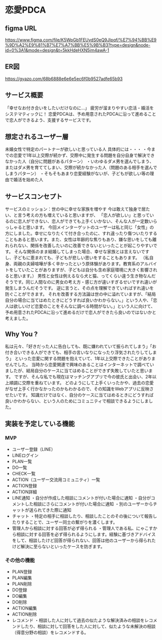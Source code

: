 # 恋愛PDCA

## figma URL
https://www.figma.com/file/K5WpGb1FEUvdS0eQ9JIpqf/%E7%94%BB%E9%9D%A2%E9%81%B7%E7%A7%BB%E5%9B%B3?type=design&node-id=0%3A1&mode=design&t=5kkHdeHXN5im4awA-1

## ER図
https://gyazo.com/68b6888e6e6e5ec6f0b9527adfe65b93

## サービス概要

「幸せなお付き合いをしたいだけなのに…」
疲労が溜まりやすい恋活・婚活をシステマティックに！
恋愛PDCAは、予め用意されたPDCAに沿って進めることで恋人ができるよう、支援するサービスです。

## 想定されるユーザー層

未婚女性で特定のパートナーが欲しいと思っている人
具体的には・・・
・今までの恋愛で1年以上交際が続かず、交際中に発生する問題を自分自身で解決できなかった人（自分に問題があるパターン）
・いわゆるダメ男を選んでしまう、またはダメ男を育ててしまい、交際が続かなかった人（問題のある相手を選んでしまうパターン）
・そもそもあまり恋愛経験がないが、子どもが欲しい等の理由で婚活を始めた人

## サービスコンセプト

サービスのミッション：世の中に幸せな家族を増やす
今は敢えて独身で居たい、と言う考えの方も増えていると思いますが、
「恋人が欲しい」と思っているのに恋人ができない、恋人ができても上手くいかない、そんな人が一定数いらっしゃると思います。
今回メインターゲットのユーザーは私と同じ「女性」の方にしました。幸せになりたくて付き合ったのに、すれ違ったり傷ついたりすることもあると思います。また、女性は年齢的な焦りもあり、嫌な思いをしても離れられない、関係を改善したいのに改善できないといったことが起こりやすいです。
そんな関係のまま結婚してしまった場合、幸せな家族とは言えないですし、子どもに恵まれても、子どもが悲しい思いをすることもあります。
（私自身、両親の夫婦喧嘩が多く辛かったという原体験があります。教育系のアルバイトをしていたことがありますが、子どもは自分も含め家庭環境に大きく影響されると思います。）
男性と女性は例えるなら犬と猫、ってくらい違う生き物なんだそうです。同じ人間なのに男女の考え方・感じ方が違いすぎるせいですれ違いが発生しまうんだそうです。
逆に言うと、その点を理解できていればすれ違いを防ぐことができます。
それを改善する方法論は世の中に溢れていますが、「結局自分の場合に当てはめたときにどうすれば良いかわからない。」という人や、「恋人は欲しいけど恋愛のことをそんなに調べる時間がない。」という人に向けて、予め用意されたPDCAに沿って進めるだけで恋人ができたら良いのではないかと考えました。

## Why You ?
私は元々、「好きだった人に告白しても、既に嫌われていて振られてしまう」「お付き合いできる人ができても、相手の言いなりになったり浮気されたりしてしまう」
といった恋愛に関する問題を抱えていて、1年以上交際できたことがありませんでした。
当時から恋愛関連で興味のあることはインターネットで調べていましたが、結局自分のケースに当てはめることができず失敗していたと思います。
ですが、そんな私でも現在はマッチングアプリで今の彼氏と出会い、2年以上順調に交際を重ねています。
どのようにして上手くいったかや、過去の恋愛がなぜ上手く行かなかったのかもわかるので、その知識をWebアプリに反映させたいです。
知識だけではなく、自分のケースに当てはめるときにどうすれば良いかわからない、という人のためにコミュニティで相談できるようにしました。

## 実装を予定している機能

### MVP

- ユーザー登録（LINE）
- LINEログイン
- PLAN一覧
- DO一覧
- CHECK一覧
- ACTION（ユーザー交流用コミュニティ）一覧
- ACTION登録
- ACTION詳細
- LINE通知
  ・自分が作成した相談にコメントが付いた場合に通知
  ・自分がコメントした相談にさらにコメントが付いた場合に通知
  ・別のユーザーからチャットが送られてきた際に通知
- チャット
  ・特定の相手に相談したり、相談したことのその後について報告したりすることで、ユーザー同士の繋がりを濃くします。
- 管理人から相談に対する回答が必ず得られる
  ・管理人である私、にゃこすから相談に対する回答を必ず得られるようにします。経験に基づきアドバイスをして、相談したけど回答が得られない、回答は他のユーザーから得られたけど解決に至らないといったケースを防ぎます。

### その他の機能

- PLAN登録
- PLAN編集
- PLAN削除
- DO登録
- DO編集
- DO削除
- ACTION編集
- ACTION削除
- レコメンド
  ・相談した人に対して過去の似たような解決済みの相談をレコメンドしたり、相談に対して回答をした人に対して、似たような未解決の相談（得意分野の相談）をレコメンドする。
